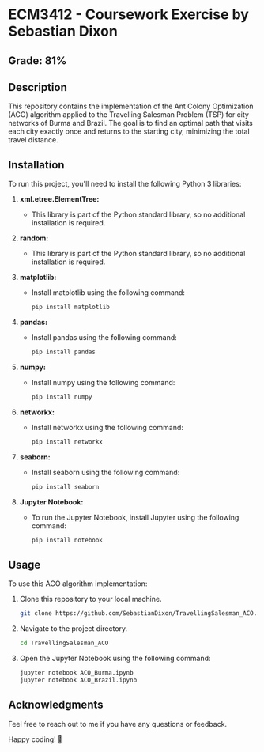 # ECM3412 - Coursework Exercise by Sebastian Dixon

## Grade: 81%

## Description

This repository contains the implementation of the Ant Colony Optimization (ACO) algorithm applied to the Travelling Salesman Problem (TSP) for city networks of Burma and Brazil. The goal is to find an optimal path that visits each city exactly once and returns to the starting city, minimizing the total travel distance.

## Installation

To run this project, you'll need to install the following Python 3 libraries:

1. **xml.etree.ElementTree:**
   - This library is part of the Python standard library, so no additional installation is required.

2. **random:**
   - This library is part of the Python standard library, so no additional installation is required.

3. **matplotlib:**
   - Install matplotlib using the following command:
     ```bash
     pip install matplotlib
     ```

4. **pandas:**
   - Install pandas using the following command:
     ```bash
     pip install pandas
     ```

5. **numpy:**
   - Install numpy using the following command:
     ```bash
     pip install numpy
     ```

6. **networkx:**
   - Install networkx using the following command:
     ```bash
     pip install networkx
     ```

7. **seaborn:**
   - Install seaborn using the following command:
     ```bash
     pip install seaborn
     ```

8. **Jupyter Notebook:**
   - To run the Jupyter Notebook, install Jupyter using the following command:
     ```bash
     pip install notebook
     ```

## Usage

To use this ACO algorithm implementation:

1. Clone this repository to your local machine.
   ```bash
   git clone https://github.com/SebastianDixon/TravellingSalesman_ACO.git
   ```

2. Navigate to the project directory.
   ```bash
   cd TravellingSalesman_ACO
   ```

3. Open the Jupyter Notebook using the following command:
   ```bash
   jupyter notebook ACO_Burma.ipynb
   jupyter notebook ACO_Brazil.ipynb
   ```

## Acknowledgments

Feel free to reach out to me if you have any questions or feedback.

Happy coding! 🚀
